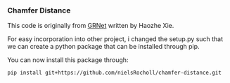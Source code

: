 ### Chamfer Distance

This code is originally from [GRNet](https://github.com/hzxie/GRNet/tree/master/extensions/chamfer_dist) written by Haozhe Xie. 

For easy incorporation into other project, i changed the setup.py such that we can create a python package that can be installed through pip. 

You can now install this package through:
```
pip install git+https://github.com/nielsRocholl/chamfer-distance.git
```